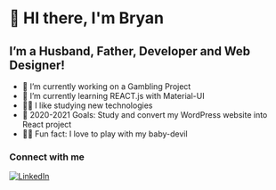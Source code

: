 # 👋 HI there, I'm Bryan
## I’m a Husband, Father, Developer  and Web Designer!
- 🔭 I’m currently working on a Gambling Project
- 🌱 I’m currently learning REACT.js with Material-UI
- 🤌🏼 I like studying new technologies
- 🥅 2020-2021 Goals: Study and convert my WordPress website into React project
- 👶🏼 Fun fact: I love to play with my baby-devil 

### Connect with me
[![LinkedIn](https://img.shields.io/badge/Linkedin-0a66c2?style=for-the-badge&logo=linkedin&logoColor=white&labelColor=101010)](https://www.linkedin.com/in/bryan-calderoni-369a8b139/)
